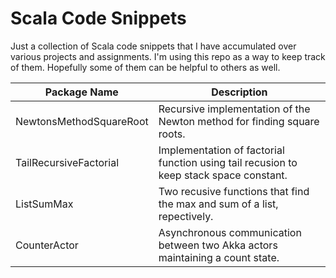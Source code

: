 Scala Code Snippets
===================

Just a collection of Scala code snippets that I have accumulated over various projects and assignments.  I'm using this repo as a way to keep track of them. Hopefully some of them can be helpful to others as well.


| Package Name  |  Description |
| ------------- | ------------- |
| NewtonsMethodSquareRoot  | Recursive implementation of the Newton method for finding square roots.  |
| TailRecursiveFactorial | Implementation of factorial function using tail recusion to keep stack space constant.  |
| ListSumMax  |  Two recusive functions that find the max and sum of a list, repectively. |
| CounterActor | Asynchronous communication between two Akka actors maintaining a count state. |
